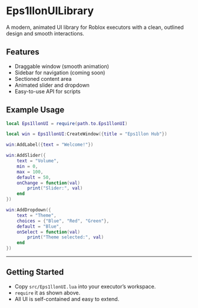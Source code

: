 # Eps1llonUILibrary

A modern, animated UI library for Roblox executors with a clean, outlined design and smooth interactions.

## Features

- Draggable window (smooth animation)
- Sidebar for navigation (coming soon)
- Sectioned content area
- Animated slider and dropdown
- Easy-to-use API for scripts

## Example Usage

```lua
local Eps1llonUI = require(path.to.Eps1llonUI)

local win = Eps1llonUI:CreateWindow({title = "Eps1llon Hub"})

win:AddLabel({text = "Welcome!"})

win:AddSlider({
    text = "Volume",
    min = 0,
    max = 100,
    default = 50,
    onChange = function(val)
        print("Slider:", val)
    end
})

win:AddDropdown({
    text = "Theme",
    choices = {"Blue", "Red", "Green"},
    default = "Blue",
    onSelect = function(val)
        print("Theme selected:", val)
    end
})
```

---

## Getting Started

- Copy `src/Eps1llonUI.lua` into your executor’s workspace.
- `require` it as shown above.
- All UI is self-contained and easy to extend.
